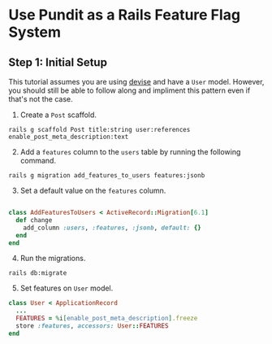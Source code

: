 # Use Pundit as a Rails Feature Flag System 

## Step 1: Initial Setup

This tutorial assumes you are using [devise](https://github.com/heartcombo/devise) and have a `User` model. However, you should still be able to follow along and impliment this pattern even if that's not the case. 

1. Create a `Post` scaffold. 

```
rails g scaffold Post title:string user:references enable_post_meta_description:text
```

2. Add a `features` column to the `users` table by running the following command.

```
rails g migration add_features_to_users features:jsonb 
```

3. Set a default value on the `features` column.

```ruby

class AddFeaturesToUsers < ActiveRecord::Migration[6.1]
  def change
    add_column :users, :features, :jsonb, default: {}
  end
end
```

4. Run the migrations.

```
rails db:migrate
```

5. Set features on `User` model. 

```ruby
class User < ApplicationRecord
  ...  
  FEATURES = %i[enable_post_meta_description].freeze
  store :features, accessors: User::FEATURES
end
```
